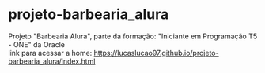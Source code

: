 # projeto-barbearia_alura
 Projeto "Barbearia Alura", parte da formação: "Iniciante em Programação T5 - ONE" da Oracle <br>
 link para acessar a home: https://lucaslucao97.github.io/projeto-barbearia_alura/index.html
